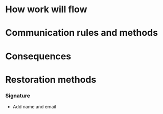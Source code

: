 # How work will flow
# Communication rules and methods
# Consequences
# Restoration methods

### Signature
* Add name and email